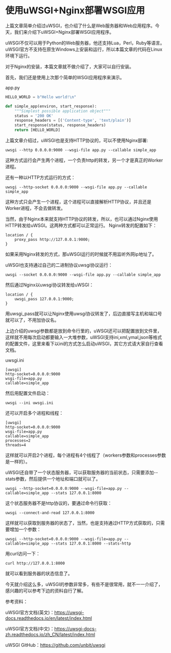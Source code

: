 # 使用uWSGI+Nginx部署WSGI应用

上篇文章简单介绍过uWSGI，也介绍了什么是Web服务器和Web应用程序。今天，我们来介绍下uWSGI+Nginx部署WSGI应用程序。

uWSGI不仅可以用于Python的Web服务器，他还支持Lua，Perl，Ruby等语言。uWSGI官方不支持在原生Windows上安装和运行，所以本篇文章的代码在Linux环境下运行。

对于Nginx的安装，本篇文章就不做介绍了，大家可以自行安装。

首先，我们还是使用上次那个简单的WSGI应用程序来演示。

app.py

```python
HELLO_WORLD = b"Hello world!\n"

def simple_app(environ, start_response):
    """Simplest possible application object"""
    status = '200 OK'
    response_headers = [('Content-type', 'text/plain')]
    start_response(status, response_headers)
    return [HELLO_WORLD]
```

上篇文章介绍过，uWSGI也是支持HTTP协议的，可以不使用Nginx部署:
```
uwsgi --http 0.0.0.0:9000 --wsgi-file app.py --callable simple_app
```
这种方式运行会产生两个进程，一个负责http的转发，另一个才是真正的Worker进程。

还有一种以HTTP方式运行的方式：
```
uwsgi --http-socket 0.0.0.0:9000 --wsgi-file app.py --callable simple_app
```
这种方式只会产生一个进程，这个进程可以直接解析HTTP协议，并且还是Worker进程，不会去做转发。

当然，由于Nginx本来就支持HTTP协议的转发，所以，也可以通过Nginx使用HTTP转发给uWSGI。这两种方式都可以正常运行。
Nginx转发的配置如下：
```
location / {
    proxy_pass http://127.0.0.1:9000;
}
```
如果采用Nginx转发的方式，那uWSGI运行的时候就不用监听外网ip地址了。

uWSGI也支持通过自己的二进制协议uwsgi协议运行：
```
uwsgi --socket 0.0.0.0:9000 --wsgi-file app.py --callable simple_app
```

然后通过Nginx以uwsgi协议转发给uWSGI：
```
location / {
    uwsgi_pass 127.0.0.1:9000;
}
```

用uwsgi_pass就可以让Nginx使用uwsgi协议转发了，后边直接写主机和端口号就可以了，不用加协议名。

上边介绍的uwsgi参数都是放到命令行里的，uWSGI还可以把配置放到文件里，这样就不用每次启动都要输入一大堆参数，uWSGI支持ini,xml,ymal,json等格式的配置文件，这里来看下以ini的方式怎么启动uWSGI，其它方式请大家自行查看文档。

uwsgi.ini
```
[uwsgi]
http-socket=0.0.0.0:9000
wsgi-file=app.py
callable=simple_app
```
然后用配置文件启动：
```
uwsgi --ini uwsgi.ini
```

还可以开启多个进程和线程：
```
[uwsgi]
http-socket=0.0.0.0:9000
wsgi-file=app.py
callable=simple_app
processes=2
threads=4
```
这样就可以开启2个进程，每个进程有4个线程了（workers参数和processes参数是一样的）。

uWSGI还自带了一个状态服务器，可以获取服务器的当前状态，只需要添加--stats参数，然后提供一个地址和端口就可以了。

```
uwsgi --http-socket=0.0.0.0:9000 --wsgi-file=app.py --callable=simple_app --stats 127.0.0.1:8000
```

这个状态服务器不是http协议的，要通过命令行获取：
```
uwsgi --connect-and-read 127.0.0.1:8000
```
这样就可以获取到服务器的状态了，当然，也是支持通过HTTP方式获取的，只需要增加一个参数：
```
uwsgi --http-socket=0.0.0.0:9000 --wsgi-file=app.py --callable=simple_app --stats 127.0.0.1:8000 --stats-http
```

用curl访问一下：
```
curl http://127.0.0.1:8000
```
就可以看到服务器的状态信息了。

今天就介绍这么多，uWSGI的参数非常多，有些不是很常用，就不一一介绍了，感兴趣的可以参考下边的资料自行了解。

参考资料：

uWSGI官方文档(英文)：https://uwsgi-docs.readthedocs.io/en/latest/index.html

uWSGI官方文档(中文)：https://uwsgi-docs-zh.readthedocs.io/zh_CN/latest/index.html

uWSGI GitHub：https://github.com/unbit/uwsgi

